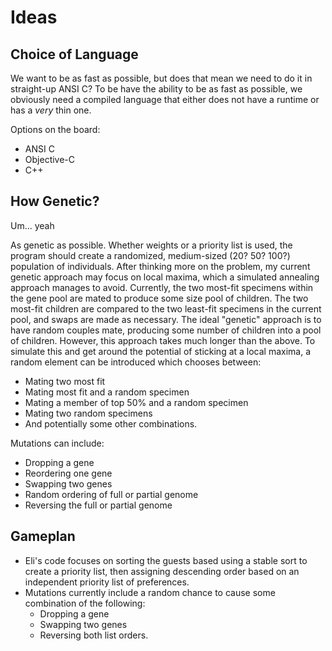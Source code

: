 Ideas
=====

Choice of Language
------------------

We want to be as fast as possible, but does that mean we need to do it in straight-up ANSI C?
To be have the ability to be as fast as possible, we obviously need a compiled language that
either does not have a runtime or has a *very* thin one.

Options on the board:
 * ANSI C
 * Objective-C
 * C++

How Genetic?
------------

Um... yeah

As genetic as possible. Whether weights or a priority list is used, the program should create a randomized, 
medium-sized (20? 50? 100?) population of individuals. After thinking more on the problem, my current genetic
approach may focus on local maxima, which a simulated annealing approach manages to avoid. Currently, the two
most-fit specimens within the gene pool are mated to produce some size pool of children. The two most-fit
children are compared to the two least-fit specimens in the current pool, and swaps are made as necessary.
The ideal "genetic" approach is to have random couples mate, producing some number of children into a pool of
children. However, this approach takes much longer than the above. To simulate this and get around the potential
of sticking at a local maxima, a random element can be introduced which chooses between:
  * Mating two most fit
  * Mating most fit and a random specimen
  * Mating a member of top 50% and a random specimen
  * Mating two random specimens
  * And potentially some other combinations.

Mutations can include:
  * Dropping a gene
  * Reordering one gene
  * Swapping two genes
  * Random ordering of full or partial genome
  * Reversing the full or partial genome

Gameplan
--------

  * Eli's code focuses on sorting the guests based using a stable sort to create a priority list, then assigning
    descending order based on an independent priority list of preferences.
  * Mutations currently include a random chance to cause some combination of the following:
    * Dropping a gene
    * Swapping two genes
    * Reversing both list orders.

  
  